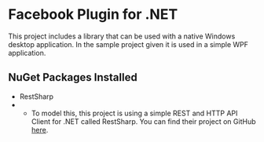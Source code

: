 # Facebook Plugin for .NET 
This project includes a library that can be used with a native Windows desktop application. In the sample project given it is used in a simple WPF application.

## NuGet Packages Installed
- RestSharp
- - To model this, this project is using a simple REST and HTTP API Client for .NET called RestSharp.
You can find their project on GitHub [here](https://github.com/restsharp/RestSharp).
